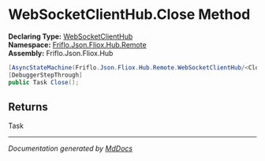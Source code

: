 ﻿<!--  
  <auto-generated>   
    The contents of this file were generated by a tool.  
    Changes to this file may be list if the file is regenerated  
  </auto-generated>   
-->

# WebSocketClientHub.Close Method

**Declaring Type:** [WebSocketClientHub](../index.md)  
**Namespace:** [Friflo.Json.Fliox.Hub.Remote](../../index.md)  
**Assembly:** Friflo.Json.Fliox.Hub

```csharp
[AsyncStateMachine(Friflo.Json.Fliox.Hub.Remote.WebSocketClientHub/<Close>d__14)]
[DebuggerStepThrough]
public Task Close();
```

## Returns

Task

___

*Documentation generated by [MdDocs](https://github.com/ap0llo/mddocs)*
